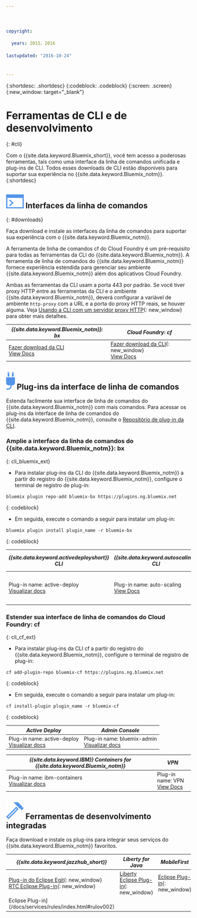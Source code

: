 ```yaml
---



copyright:

  years: 2015，2016

lastupdated: "2016-10-24"


---
```


{:shortdesc: .shortdesc}
{:codeblock: .codeblock}
{:screen: .screen}
{:new_window: target="_blank"}

# Ferramentas de CLI e de desenvolvimento
{: #cli}

Com o {{site.data.keyword.Bluemix_short}}, você tem acesso a poderosas ferramentas, tais como uma interface da linha de comandos unificada e plug-ins de CLI. Todos esses downloads de CLI estão disponíveis para suportar sua experiência no {{site.data.keyword.Bluemix_notm}}.
{:shortdesc}

## ![](./images/CLI.svg) Interfaces da linha de comandos
{: #downloads}

Faça download e instale as interfaces da linha de comandos para suportar sua experiência com o {{site.data.keyword.Bluemix_notm}}.

A ferramenta de linha de comandos cf do Cloud Foundry é um pré-requisito para todas as ferramentas da CLI do {{site.data.keyword.Bluemix_notm}}. A ferramenta de linha de comandos do {{site.data.keyword.Bluemix_notm}} fornece experiência estendida para gerenciar seu ambiente {{site.data.keyword.Bluemix_notm}} além dos aplicativos Cloud Foundry.

Ambas as ferramentas da CLI usam a porta 443 por padrão. Se você tiver proxy HTTP entre as ferramentas da CLI e o ambiente {{site.data.keyword.Bluemix_notm}}, deverá configurar a variável de ambiente `http-proxy` com a URL e a porta do proxy HTTP reais, se houver alguma. Veja [Usando a CLI com um servidor proxy HTTP](http://docs.cloudfoundry.org/cf-cli/http-proxy.html){: new_window} para obter mais detalhes.


| *{{site.data.keyword.Bluemix_notm}}: bx* | *Cloud Foundry: cf* |
|---------------------|---------------|
| [Fazer download da CLI](http://clis.ng.bluemix.net/) <br> [View Docs](./reference/bluemix_cli/index.html)|  [Fazer download da CLI](https://github.com/cloudfoundry/cli/releases){: new_window}  <br> [View Docs](./reference/cfcommands/index.html) |


## ![](./images/CLI_Plugin.svg) Plug-ins da interface de linha de comandos

Estenda facilmente sua interface de linha de comandos do {{site.data.keyword.Bluemix_notm}} com mais comandos. Para acessar os plug-ins da interface de linha de comandos do
{{site.data.keyword.Bluemix_notm}}, consulte o [Repositório de plug-in da CLI](https://plugins.ng.bluemix.net/).

### Amplie a interface da linha de comandos do {{site.data.keyword.Bluemix_notm}}: bx
{: cli_bluemix_ext}

* Para instalar plug-ins da CLI do {{site.data.keyword.Bluemix_notm}} a partir do registro do {{site.data.keyword.Bluemix_notm}}, configure o terminal de registro de plug-in:

```
bluemix plugin repo-add bluemix-bx https://plugins.ng.bluemix.net
```
{: codeblock}

* Em seguida, execute o comando a seguir para instalar um plug-in:

```
bluemix plugin install plugin_name -r bluemix-bx
```
{: codeblock}


| *{{site.data.keyword.activedeployshort}} CLI* | *{{site.data.keyword.autoscaling}} CLI* | *Grupos de segurança de rede* |
|-----|-----|-----|
| Plug-in name: active-deploy <br> [Visualizar docs](/docs/services/ActiveDeploy/cli.html#cli) | Plug-in name: auto-scaling <br> [View Docs](./plugins/auto-scaling/index.html) |  Nome do plug-in: nsg <br> [Visualizar docs](./plugins/networksecuritygroups/index.html)  |


### Estender sua interface de linha de comandos do Cloud Foundry: cf
{: cli_cf_ext}

* Para instalar plug-ins da CLI cf a partir do registro do {{site.data.keyword.Bluemix_notm}}, configure o terminal de registro de plug-in:

```
cf add-plugin-repo bluemix-cf https://plugins.ng.bluemix.net
```
{: codeblock}

* Em seguida, execute o comando a seguir para instalar um plug-in:

```
cf install-plugin plugin_name -r bluemix-cf
```
{: codeblock}


| *Active Deploy* | *Admin Console* |
|-----------------|-----------------|
| Plug-in name: active-deploy <br>  [Visualizar docs](/docs/services/ActiveDeploy/cli.html#cli) |  Plug-in name: bluemix-admin <br> [Visualizar docs](/docs/cli/plugins/bluemix_admin/index.html) |

| *{{site.data.keyword.IBM}} Containers for {{site.data.keyword.Bluemix_notm}}* | *VPN* |
|-----------------|-----------------|
| Plug-in name: ibm-containers <br> [Visualizar docs](https://www.{DomainName}/docs/containers/container_cli_cfic.html#container_cli_cfic) | Plug-in name: VPN <br> [View Docs](./plugins/vpn/index.html) |


## ![](./images/Integrated_Dev_Tools.svg) Ferramentas de desenvolvimento integradas

Faça download e instale os plug-ins para integrar seus serviços do {{site.data.keyword.Bluemix_notm}} favoritos.

| *{{site.data.keyword.jazzhub_short}}* | *Liberty for Java* | *MobileFirst* | *{{site.data.keyword.rules_short}}* |
|-------------|----------|----------|----------|
| [Plug-in do Eclipse Egit](https://hub.jazz.net/docs/reference/gitclient/#eclipse_using_egit){: new_window} <br> [RTC Eclipse Plug-in](https://hub.jazz.net/docs/reference/gitclient/#eclipse_using_rtc){: new_window} | [Liberty Eclipse Plug-in](https://developer.ibm.com/wasdev/downloads/liberty-profile-using-eclipse/){: new_window} | [Eclipse Plug-in](https://marketplace.eclipse.org/content/ibm-mobilefirst-platform-studio){: new_window} | [Rules Designer
Eclipse Plug-in](/docs/services/rules/index.html#rulov002) |
